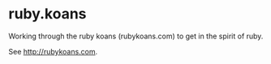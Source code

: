 ruby.koans
==========

Working through the ruby koans (rubykoans.com) to get in the spirit of ruby.  

See http://rubykoans.com.